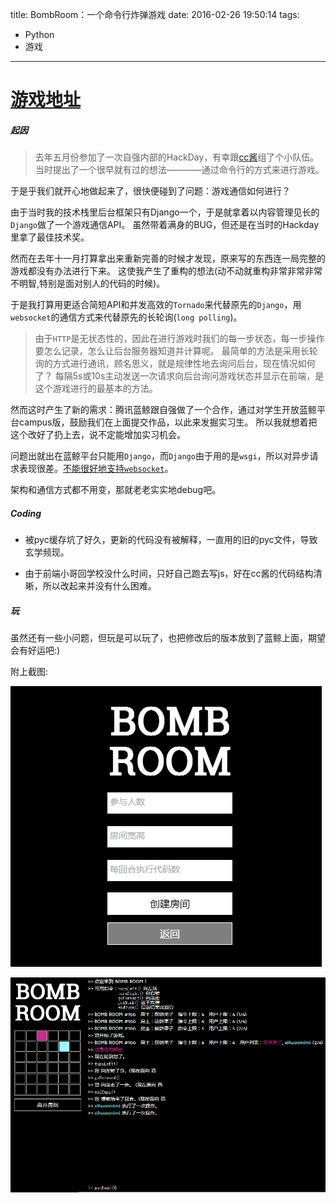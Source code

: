 title: BombRoom：一个命令行炸弹游戏
date: 2016-02-26 19:50:14
tags: 
- Python
- 游戏
---

# [游戏地址](http://115.28.65.51:8080/ "game")

##### 起因

>去年五月份参加了一次自强内部的HackDay，有幸跟[cc酱](https://github.com/ccloli "Github")组了个小队伍。
当时提出了一个很早就有过的想法————通过命令行的方式来进行游戏。

于是乎我们就开心地做起来了，很快便碰到了问题：游戏通信如何进行？

由于当时我的技术栈里后台框架只有Django一个，于是就拿着以内容管理见长的`Django`做了一个游戏通信API。
虽然带着满身的BUG，但还是在当时的Hackday里拿了最佳技术奖。

然而在去年十一月打算拿出来重新完善的时候才发现，原来写的东西连一局完整的游戏都没有办法进行下来。
这使我产生了重构的想法(动不动就重构非常非常非常不明智,特别是面对别人的代码的时候)。

于是我打算用更适合简短API和并发高效的`Tornado`来代替原先的`Django`，用`websocket`的通信方式来代替原先的长轮询(`long polling`)。

>由于`HTTP`是无状态性的，因此在进行游戏时我们的每一步状态，每一步操作要怎么记录，怎么让后台服务器知道并计算呢。
最简单的方法是采用长轮询的方式进行通讯，顾名思义，就是规律性地去询问后台，现在情况如何了？
每隔5s或10s主动发送一次请求向后台询问游戏状态并显示在前端，是这个游戏进行的最基本的方法。

然而这时产生了新的需求：腾讯蓝鲸跟自强做了一个合作，通过对学生开放蓝鲸平台campus版，鼓励我们在上面提交作品，以此来发掘实习生。
所以我就想着把这个改好了扔上去，说不定能增加实习机会。

问题出就出在蓝鲸平台只能用`Django`，而`Django`由于用的是`wsgi`，所以对异步请求表现很差。[不能很好地支持`websocket`](http://stackoverflow.com/questions/9489720/websocket-django-python-webservice "stackoverflow")。

架构和通信方式都不用变，那就老老实实地debug吧。

##### Coding

* 被pyc缓存坑了好久，更新的代码没有被解释，一直用的旧的pyc文件，导致玄学频现。

* 由于前端小哥回学校没什么时间，只好自己跑去写js，好在cc酱的代码结构清晰，所以改起来并没有什么困难。

##### 玩

虽然还有一些小问题，但玩是可以玩了，也把修改后的版本放到了蓝鲸上面，期望会有好运吧:)

附上截图:

![host](BombRoom/host.png)

![game](BombRoom/game.png)
